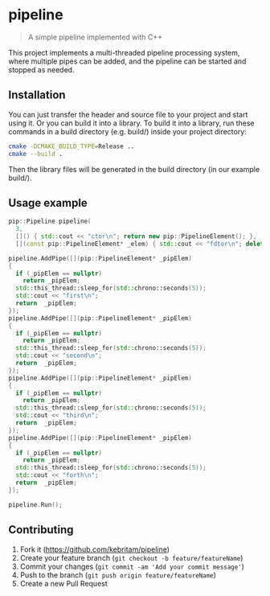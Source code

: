 # pipeline
> A simple pipeline implemented with C++

This project implements a multi-threaded pipeline processing system, where multiple pipes can be added, and the pipeline can be started and stopped as needed.

## Installation

You can just transfer the header and source file to your project and start using it. Or you can build it into a library.
To build it into a library, run these commands in a build directory (e.g. build/) inside your project directory:

```sh
cmake -DCMAKE_BUILD_TYPE=Release .. 
cmake --build .
```
Then the library files will be generated in the build directory (in our example build/).

## Usage example
```c++
pip::Pipeline pipeline(
  3, 
  []() { std::cout << "ctor\n"; return new pip::PipelineElement(); }, 
  [](const pip::PipelineElement* _elem) { std::cout << "fdtor\n"; delete _elem; });

pipeline.AddPipe([](pip::PipelineElement* _pipElem)
{
  if (_pipElem == nullptr)
    return _pipElem;
  std::this_thread::sleep_for(std::chrono::seconds(5));
  std::cout << "first\n";
  return  _pipElem;
});
pipeline.AddPipe([](pip::PipelineElement* _pipElem)
{
  if (_pipElem == nullptr)
    return _pipElem;
  std::this_thread::sleep_for(std::chrono::seconds(5));
  std::cout << "second\n";
  return  _pipElem;
});
pipeline.AddPipe([](pip::PipelineElement* _pipElem)
{
  if (_pipElem == nullptr)
    return _pipElem;
  std::this_thread::sleep_for(std::chrono::seconds(5));
  std::cout << "third\n";
  return  _pipElem;
});
pipeline.AddPipe([](pip::PipelineElement* _pipElem)
{
  if (_pipElem == nullptr)
    return _pipElem;
  std::this_thread::sleep_for(std::chrono::seconds(5));
  std::cout << "forth\n";
  return  _pipElem;
});

pipeline.Run();
```

## Contributing

1. Fork it (<https://github.com/kebritam/pipeline>)
2. Create your feature branch (`git checkout -b feature/featureName`)
3. Commit your changes (`git commit -am 'Add your commit message'`)
4. Push to the branch (`git push origin feature/featureName`)
5. Create a new Pull Request
